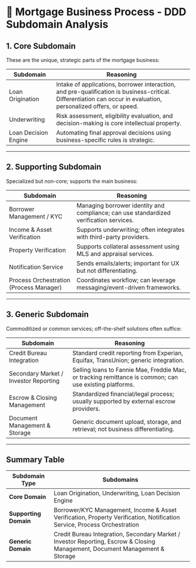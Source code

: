 # 📌 Mortgage Business Process - DDD Subdomain Analysis

## **1. Core Subdomain**
These are the unique, strategic parts of the mortgage business:

| **Subdomain** | **Reasoning** |
|---------------|---------------|
| Loan Origination | Intake of applications, borrower interaction, and pre-qualification is business-critical. Differentiation can occur in evaluation, personalized offers, or speed. |
| Underwriting | Risk assessment, eligibility evaluation, and decision-making is core intellectual property. |
| Loan Decision Engine | Automating final approval decisions using business-specific rules is strategic. |

---

## **2. Supporting Subdomain**
Specialized but non-core; supports the main business:

| **Subdomain** | **Reasoning** |
|---------------|---------------|
| Borrower Management / KYC | Managing borrower identity and compliance; can use standardized verification services. |
| Income & Asset Verification | Supports underwriting; often integrates with third-party providers. |
| Property Verification | Supports collateral assessment using MLS and appraisal services. |
| Notification Service | Sends emails/alerts; important for UX but not differentiating. |
| Process Orchestration (Process Manager) | Coordinates workflow; can leverage messaging/event-driven frameworks. |

---

## **3. Generic Subdomain**
Commoditized or common services; off-the-shelf solutions often suffice:

| **Subdomain** | **Reasoning** |
|---------------|---------------|
| Credit Bureau Integration | Standard credit reporting from Experian, Equifax, TransUnion; generic integration. |
| Secondary Market / Investor Reporting | Selling loans to Fannie Mae, Freddie Mac, or tracking remittance is common; can use existing platforms. |
| Escrow & Closing Management | Standardized financial/legal process; usually supported by external escrow providers. |
| Document Management & Storage | Generic document upload, storage, and retrieval; not business differentiating. |

---

## **Summary Table**

| **Subdomain Type** | **Subdomains** |
|-------------------|----------------|
| **Core Domain** | Loan Origination, Underwriting, Loan Decision Engine |
| **Supporting Domain** | Borrower/KYC Management, Income & Asset Verification, Property Verification, Notification Service, Process Orchestration |
| **Generic Domain** | Credit Bureau Integration, Secondary Market / Investor Reporting, Escrow & Closing Management, Document Management & Storage |
